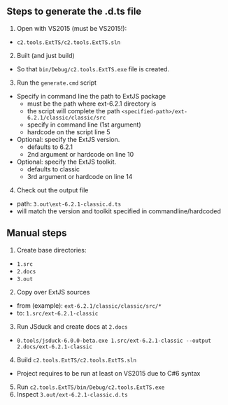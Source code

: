 ## Steps to generate the .d.ts file

1. Open with VS2015 (must be VS2015!):
  - `c2.tools.ExtTS/c2.tools.ExtTS.sln`
2. Built (and just build)
  - So that `bin/Debug/c2.tools.ExtTS.exe` file is created.
3. Run the `generate.cmd` script
  - Specify in command line the path to ExtJS package
    - must be the path where ext-6.2.1 directory is
    - the script will complete the path
      `<specified-path>/ext-6.2.1/classic/classic/src`
    - specify in command line (1st argument)
    - hardcode on the script line 5
  - Optional: specify the ExtJS version.
    - defaults to 6.2.1
    - 2nd argument or hardcode on line 10
  - Optional: specify the ExtJS toolkit.
    - defaults to classic
    - 3rd argument or hardcode on line 14
4. Check out the output file
  - path: `3.out\ext-6.2.1-classic.d.ts`
  - will match the version and toolkit specified in commandline/hardcoded

## Manual steps

1. Create base directories:
  - `1.src`
  - `2.docs`
  - `3.out`
2. Copy over ExtJS sources 
  - from (example): `ext-6.2.1/classic/classic/src/*`
  - to: `1.src/ext-6.2.1-classic`
3. Run JSduck and create docs at `2.docs`
  - `0.tools/jsduck-6.0.0-beta.exe 1.src/ext-6.2.1-classic --output 2.docs/ext-6.2.1-classic`
4. Build `c2.tools.ExtTS/c2.tools.ExtTS.sln`
  - Project requires to be run at least on VS2015 due to C#6 syntax
5. Run `c2.tools.ExtTS/bin/Debug/c2.tools.ExtTS.exe`
6. Inspect `3.out/ext-6.2.1-classic.d.ts`